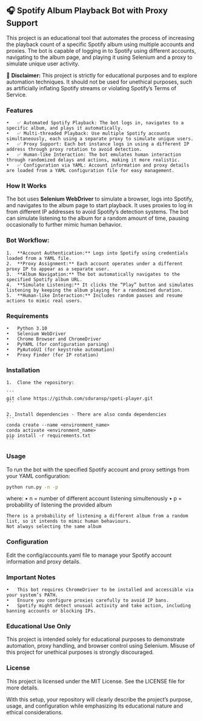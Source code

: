 ## 🎧 Spotify Album Playback Bot with Proxy Support

This project is an educational tool that automates the process of increasing the playback count of a specific Spotify album using multiple accounts and proxies. The bot is capable of logging in to Spotify using different accounts, navigating to the album page, and playing it using Selenium and a proxy to simulate unique user activity.

🚨 **Disclaimer:** This project is strictly for educational purposes and to explore automation techniques. It should not be used for unethical purposes, such as artificially inflating Spotify streams or violating Spotify’s Terms of Service.

### Features

	•	✅ Automated Spotify Playback: The bot logs in, navigates to a specific album, and plays it automatically.
	•	✅ Multi-threaded Playback: Use multiple Spotify accounts simultaneously, each using a separate proxy to simulate unique users.
	•	✅ Proxy Support: Each bot instance logs in using a different IP address through proxy rotation to avoid detection.
	•	✅ Human-like Interaction: The bot emulates human interaction through randomized delays and actions, making it more realistic.
	•	✅ Configuration via YAML: Account information and proxy details are loaded from a YAML configuration file for easy management.

### How It Works

The bot uses **Selenium WebDriver** to simulate a browser, logs into Spotify, and navigates to the album page to start playback. It uses proxies to log in from different IP addresses to avoid Spotify’s detection systems. The bot can simulate listening to the album for a random amount of time, pausing occasionally to further mimic human behavior.

### Bot Workflow:

	1.	**Account Authentication:** Logs into Spotify using credentials loaded from a YAML file.
	2.	**Proxy Assignment:** Each account operates under a different proxy IP to appear as a separate user.
	3.	**Album Navigation:** The bot automatically navigates to the specified Spotify album URL.
	4.	**Simulate Listening:** It clicks the “Play” button and simulates listening by keeping the album playing for a randomized duration.
	5.	**Human-like Interaction:** Includes random pauses and resume actions to mimic real users.

### Requirements

	•	Python 3.10
	•	Selenium WebDriver
	•	Chrome Browser and ChromeDriver
	•	PyYAML (for configuration parsing)
	•	PyAutoGUI (for keystroke automation)
	•	Proxy Finder (for IP rotation)


### Installation

	1.	Clone the repository:

	```
	git clone https://github.com/sduransp/spoti-player.git
	```

	2. Install dependencies - There are also conda dependencies
	```
	conda create --name <environment_name> 
	conda activate <environment_name>
	pip install -r requirements.txt
	```


### Usage

To run the bot with the specified Spotify account and proxy settings from your YAML configuration:

```bash
python run.py -n -p
```

where:
	•	n = number of different account listening simultenously
	•	p = probability of listening the provided album

```
There is a probability of listening a different album from a random list, so it intends to mimic human behaviours.
Not always selecting the same album
```

### Configuration

Edit the config/accounts.yaml file to manage your Spotify account information and proxy details.

### Important Notes

	•	This bot requires ChromeDriver to be installed and accessible via your system’s PATH.
	•	Ensure you configure proxies carefully to avoid IP bans.
	•	Spotify might detect unusual activity and take action, including banning accounts or blocking IPs.

### Educational Use Only

This project is intended solely for educational purposes to demonstrate automation, proxy handling, and browser control using Selenium. Misuse of this project for unethical purposes is strongly discouraged.

### License

This project is licensed under the MIT License. See the LICENSE file for more details.

With this setup, your repository will clearly describe the project’s purpose, usage, and configuration while emphasizing its educational nature and ethical considerations.